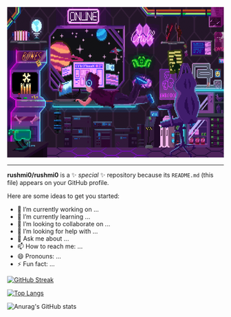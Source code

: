 
<div align="center">
  <span><img src="assets/pix_pro2.gif" height=350 width=712 /></span>
</div>

___

**rushmi0/rushmi0** is a ✨ _special_ ✨ repository because its `README.md` (this file) appears on your GitHub profile.

Here are some ideas to get you started:

- 🔭 I’m currently working on ...
- 🌱 I’m currently learning ...
- 👯 I’m looking to collaborate on ...
- 🤔 I’m looking for help with ...
- 💬 Ask me about ...
- 📫 How to reach me: ...
- 😄 Pronouns: ...
- ⚡ Fun fact: ...

[![GitHub Streak](http://github-readme-streak-stats.herokuapp.com?user=rushmi0&theme=tokyonight&background=191925)](https://git.io/streak-stats)


[![Top Langs](https://github-readme-stats.vercel.app/api/top-langs/?username=rushmi0&layout=compact&theme=tokyonight)](https://github.com/anuraghazra/github-readme-stats)


![Anurag's GitHub stats](https://github-readme-stats.vercel.app/api?username=rushmi0&show_icons=true&theme=tokyonight)

